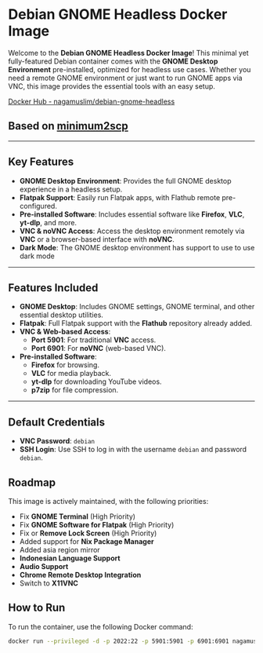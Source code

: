 # Debian GNOME Headless Docker Image

Welcome to the **Debian GNOME Headless Docker Image**! This minimal yet fully-featured Debian container comes with the **GNOME Desktop Environment** pre-installed, optimized for headless use cases. Whether you need a remote GNOME environment or just want to run GNOME apps via VNC, this image provides the essential tools with an easy setup.

[Docker Hub - nagamuslim/debian-gnome-headless](https://hub.docker.com/repository/docker/nagamuslim/debian-gnome-headless)

## Based on [minimum2scp](https://hub.docker.com/u/minimum2scp)
---

## Key Features

- **GNOME Desktop Environment**: Provides the full GNOME desktop experience in a headless setup.
- **Flatpak Support**: Easily run Flatpak apps, with Flathub remote pre-configured.
- **Pre-installed Software**: Includes essential software like **Firefox**, **VLC**, **yt-dlp**, and more.
- **VNC & noVNC Access**: Access the desktop environment remotely via **VNC** or a browser-based interface with **noVNC**.
- **Dark Mode**: The GNOME desktop environment has support to use to use dark mode

---

## Features Included

- **GNOME Desktop**: Includes GNOME settings, GNOME terminal, and other essential desktop utilities.
- **Flatpak**: Full Flatpak support with the **Flathub** repository already added.
- **VNC & Web-based Access**:
  - **Port 5901**: For traditional **VNC** access.
  - **Port 6901**: For **noVNC** (web-based VNC).
- **Pre-installed Software**:
  - **Firefox** for browsing.
  - **VLC** for media playback.
  - **yt-dlp** for downloading YouTube videos.
  - **p7zip** for file compression.

---
## Default Credentials

- **VNC Password**: `debian`
- **SSH Login**: Use SSH to log in with the username `debian` and password `debian`.

## Roadmap

This image is actively maintained, with the following priorities:

- Fix **GNOME Terminal** (High Priority)
- Fix **GNOME Software for Flatpak** (High Priority)
- Fix or **Remove Lock Screen** (High Priority)
- Added support for **Nix Package Manager**
- Added asia region mirror
- **Indonesian Language Support**
- **Audio Support**
- **Chrome Remote Desktop Integration**
- Switch to **X11VNC**


## How to Run

To run the container, use the following Docker command:

```bash
docker run --privileged -d -p 2022:22 -p 5901:5901 -p 6901:6901 nagamuslim/debian-gnome-headless


